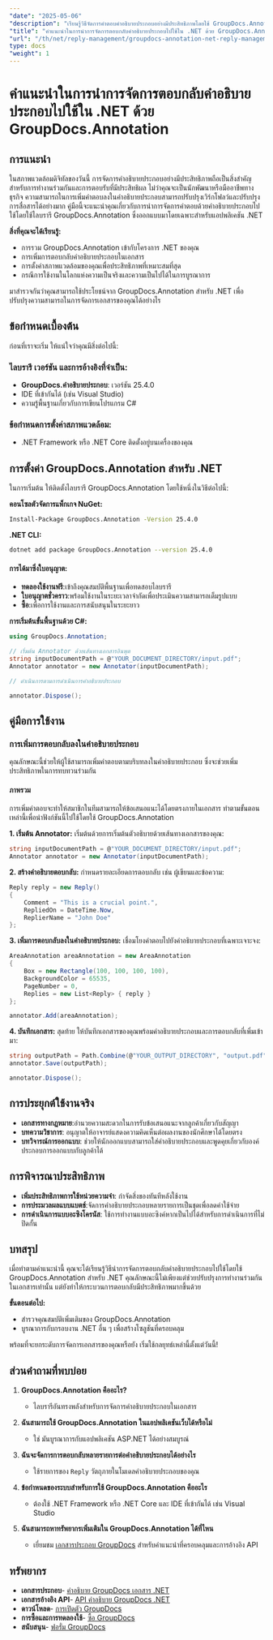 ```yaml
---
"date": "2025-05-06"
"description": "เรียนรู้วิธีจัดการคำตอบคำอธิบายประกอบอย่างมีประสิทธิภาพโดยใช้ GroupDocs.Annotation สำหรับ .NET คู่มือนี้ครอบคลุมถึงการบูรณาการ การเพิ่มคำตอบ และกรณีการใช้งานจริง"
"title": "คำแนะนำในการนำการจัดการตอบกลับคำอธิบายประกอบไปใช้ใน .NET ด้วย GroupDocs.Annotation"
"url": "/th/net/reply-management/groupdocs-annotation-net-reply-management-guide/"
type: docs
"weight": 1
---
```


# คำแนะนำในการนำการจัดการตอบกลับคำอธิบายประกอบไปใช้ใน .NET ด้วย GroupDocs.Annotation

## การแนะนำ

ในสภาพแวดล้อมดิจิทัลของวันนี้ การจัดการคำอธิบายประกอบอย่างมีประสิทธิภาพถือเป็นสิ่งสำคัญสำหรับการทำงานร่วมกันและการตอบรับที่มีประสิทธิผล ไม่ว่าคุณจะเป็นนักพัฒนาหรือมืออาชีพทางธุรกิจ ความสามารถในการเพิ่มคำตอบลงในคำอธิบายประกอบสามารถปรับปรุงเวิร์กโฟลว์และปรับปรุงการสื่อสารได้อย่างมาก คู่มือนี้จะแนะนำคุณเกี่ยวกับการนำการจัดการคำตอบด้วยคำอธิบายประกอบไปใช้โดยใช้ไลบรารี GroupDocs.Annotation ซึ่งออกแบบมาโดยเฉพาะสำหรับแอปพลิเคชัน .NET

**สิ่งที่คุณจะได้เรียนรู้:**
- การรวม GroupDocs.Annotation เข้ากับโครงการ .NET ของคุณ
- การเพิ่มการตอบกลับคำอธิบายประกอบในเอกสาร
- การตั้งค่าสภาพแวดล้อมของคุณเพื่อประสิทธิภาพที่เหมาะสมที่สุด
- กรณีการใช้งานในโลกแห่งความเป็นจริงและความเป็นไปได้ในการบูรณาการ

มาสำรวจกันว่าคุณสามารถใช้ประโยชน์จาก GroupDocs.Annotation สำหรับ .NET เพื่อปรับปรุงความสามารถในการจัดการเอกสารของคุณได้อย่างไร

## ข้อกำหนดเบื้องต้น

ก่อนที่เราจะเริ่ม ให้แน่ใจว่าคุณมีสิ่งต่อไปนี้:

### ไลบรารี เวอร์ชัน และการอ้างอิงที่จำเป็น:
- **GroupDocs.คำอธิบายประกอบ**: เวอร์ชัน 25.4.0
- IDE ที่เข้ากันได้ (เช่น Visual Studio)
- ความรู้พื้นฐานเกี่ยวกับการเขียนโปรแกรม C#

### ข้อกำหนดการตั้งค่าสภาพแวดล้อม:
- .NET Framework หรือ .NET Core ติดตั้งอยู่บนเครื่องของคุณ

## การตั้งค่า GroupDocs.Annotation สำหรับ .NET

ในการเริ่มต้น ให้ติดตั้งไลบรารี GroupDocs.Annotation โดยใช้หนึ่งในวิธีต่อไปนี้:

**คอนโซลตัวจัดการแพ็กเกจ NuGet:**
```bash
Install-Package GroupDocs.Annotation -Version 25.4.0
```

**.NET CLI:**
```bash
dotnet add package GroupDocs.Annotation --version 25.4.0
```

#### การได้มาซึ่งใบอนุญาต:
- **ทดลองใช้งานฟรี**:เข้าถึงคุณสมบัติพื้นฐานเพื่อทดสอบไลบรารี
- **ใบอนุญาตชั่วคราว**:พร้อมใช้งานในระยะเวลาจำกัดเพื่อประเมินความสามารถเต็มรูปแบบ
- **ซื้อ**:เพื่อการใช้งานและการสนับสนุนในระยะยาว

**การเริ่มต้นขั้นพื้นฐานด้วย C#:**
```csharp
using GroupDocs.Annotation;

// เริ่มต้น Annotator ด้วยเส้นทางเอกสารอินพุต
string inputDocumentPath = @"YOUR_DOCUMENT_DIRECTORY/input.pdf";
Annotator annotator = new Annotator(inputDocumentPath);

// ดำเนินการตามการดำเนินการคำอธิบายประกอบ

annotator.Dispose();
```

## คู่มือการใช้งาน

### การเพิ่มการตอบกลับลงในคำอธิบายประกอบ

คุณลักษณะนี้ช่วยให้ผู้ใช้สามารถเพิ่มคำตอบตามบริบทลงในคำอธิบายประกอบ ซึ่งจะช่วยเพิ่มประสิทธิภาพในการทบทวนร่วมกัน

#### ภาพรวม
การเพิ่มคำตอบจะทำให้สมาชิกในทีมสามารถให้ข้อเสนอแนะได้โดยตรงภายในเอกสาร ทำตามขั้นตอนเหล่านี้เพื่อนำฟังก์ชันนี้ไปใช้โดยใช้ GroupDocs.Annotation

**1. เริ่มต้น Annotator:**
เริ่มต้นด้วยการเริ่มต้นตัวอธิบายด้วยเส้นทางเอกสารของคุณ:
```csharp
string inputDocumentPath = @"YOUR_DOCUMENT_DIRECTORY/input.pdf";
Annotator annotator = new Annotator(inputDocumentPath);
```

**2. สร้างคำอธิบายตอบกลับ:**
กำหนดรายละเอียดการตอบกลับ เช่น ผู้เขียนและข้อความ:
```csharp
Reply reply = new Reply()
{
    Comment = "This is a crucial point.",
    RepliedOn = DateTime.Now,
    ReplierName = "John Doe"
};
```

**3. เพิ่มการตอบกลับลงในคำอธิบายประกอบ:**
เชื่อมโยงคำตอบไปยังคำอธิบายประกอบที่เฉพาะเจาะจง:
```csharp
AreaAnnotation areaAnnotation = new AreaAnnotation
{
    Box = new Rectangle(100, 100, 100, 100),
    BackgroundColor = 65535,
    PageNumber = 0,
    Replies = new List<Reply> { reply }
};

annotator.Add(areaAnnotation);
```

**4. บันทึกเอกสาร:**
สุดท้าย ให้บันทึกเอกสารของคุณพร้อมคำอธิบายประกอบและการตอบกลับที่เพิ่มเข้ามา:
```csharp
string outputPath = Path.Combine(@"YOUR_OUTPUT_DIRECTORY", "output.pdf");
annotator.Save(outputPath);

annotator.Dispose();
```

## การประยุกต์ใช้งานจริง

- **เอกสารทางกฎหมาย**:อำนวยความสะดวกในการรับข้อเสนอแนะจากลูกค้าเกี่ยวกับสัญญา
- **บทความวิชาการ**: อนุญาตให้อาจารย์แสดงความคิดเห็นต่อผลงานของนักศึกษาได้โดยตรง
- **บทวิจารณ์การออกแบบ**: ช่วยให้นักออกแบบสามารถใส่คำอธิบายประกอบและพูดคุยเกี่ยวกับองค์ประกอบการออกแบบกับลูกค้าได้

## การพิจารณาประสิทธิภาพ

- **เพิ่มประสิทธิภาพการใช้หน่วยความจำ**: กำจัดสิ่งของทันทีหลังใช้งาน
- **การประมวลผลแบบแบตช์**:จัดการคำอธิบายประกอบหลายรายการเป็นชุดเพื่อลดค่าใช้จ่าย
- **การดำเนินการแบบอะซิงโครนัส**: ใช้การทำงานแบบอะซิงค์หากเป็นไปได้สำหรับการดำเนินการที่ไม่ปิดกั้น

## บทสรุป

เมื่อทำตามคำแนะนำนี้ คุณจะได้เรียนรู้วิธีนำการจัดการตอบกลับคำอธิบายประกอบไปใช้โดยใช้ GroupDocs.Annotation สำหรับ .NET คุณลักษณะนี้ไม่เพียงแต่ช่วยปรับปรุงการทำงานร่วมกันในเอกสารเท่านั้น แต่ยังทำให้กระบวนการตอบกลับมีประสิทธิภาพมากขึ้นด้วย

**ขั้นตอนต่อไป:**
- สำรวจคุณสมบัติเพิ่มเติมของ GroupDocs.Annotation
- บูรณาการกับกรอบงาน .NET อื่น ๆ เพื่อสร้างโซลูชันที่ครอบคลุม

พร้อมที่จะยกระดับการจัดการเอกสารของคุณหรือยัง เริ่มใช้กลยุทธ์เหล่านี้ตั้งแต่วันนี้!

## ส่วนคำถามที่พบบ่อย

1. **GroupDocs.Annotation คืออะไร?**
   - ไลบรารีอันทรงพลังสำหรับการจัดการคำอธิบายประกอบในเอกสาร

2. **ฉันสามารถใช้ GroupDocs.Annotation ในแอปพลิเคชันเว็บได้หรือไม่**
   - ใช่ มันบูรณาการกับแอปพลิเคชัน ASP.NET ได้อย่างสมบูรณ์

3. **ฉันจะจัดการการตอบกลับหลายรายการต่อคำอธิบายประกอบได้อย่างไร**
   - ใช้รายการของ `Reply` วัตถุภายในโมเดลคำอธิบายประกอบของคุณ

4. **ข้อกำหนดของระบบสำหรับการใช้ GroupDocs.Annotation คืออะไร**
   - ต้องใช้ .NET Framework หรือ .NET Core และ IDE ที่เข้ากันได้ เช่น Visual Studio

5. **ฉันสามารถหาทรัพยากรเพิ่มเติมใน GroupDocs.Annotation ได้ที่ไหน**
   - เยี่ยมชม [เอกสารประกอบ GroupDocs](https://docs.groupdocs.com/annotation/net/) สำหรับคำแนะนำที่ครอบคลุมและการอ้างอิง API

## ทรัพยากร

- **เอกสารประกอบ**- [คำอธิบาย GroupDocs เอกสาร .NET](https://docs.groupdocs.com/annotation/net/)
- **เอกสารอ้างอิง API**- [API คำอธิบาย GroupDocs .NET](https://reference.groupdocs.com/annotation/net/)
- **ดาวน์โหลด**- [การเปิดตัว GroupDocs](https://releases.groupdocs.com/annotation/net/)
- **การซื้อและการทดลองใช้**- [ซื้อ GroupDocs](https://purchase.groupdocs.com/buy)
- **สนับสนุน**- [ฟอรั่ม GroupDocs](https://forum.groupdocs.com/c/annotation/)